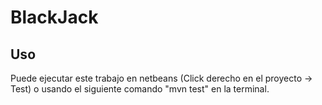 # BlackJack
## Uso
Puede ejecutar este trabajo en netbeans (Click derecho en el proyecto -> Test) o usando el siguiente comando "mvn test" en la terminal.
